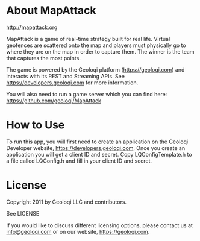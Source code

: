 
About MapAttack
===============

http://mapattack.org

MapAttack is a game of real-time strategy built for real life. Virtual geofences 
are scattered onto the map and players must physically go to where they are on the 
map in order to capture them. The winner is the team that captures the most points.

The game is powered by the Geoloqi platform (https://geoloqi.com) and interacts with
its REST and Streaming APIs. See https://developers.geoloqi.com for more information.

You will also need to run a game server which you can find here: https://github.com/geoloqi/MapAttack



How to Use
==========

To run this app, you will first need to create an application on the Geoloqi Developer
website, https://developers.geoloqi.com. Once you create an application you will get
a client ID and secret. Copy LQConfigTemplate.h to a file called LQConfig.h and fill
in your client ID and secret. 


License
=======

Copyright 2011 by Geoloqi LLC and contributors.

See LICENSE

If you would like to discuss different licensing options, please contact us at info@geoloqi.com
or on our website, https://geoloqi.com.

